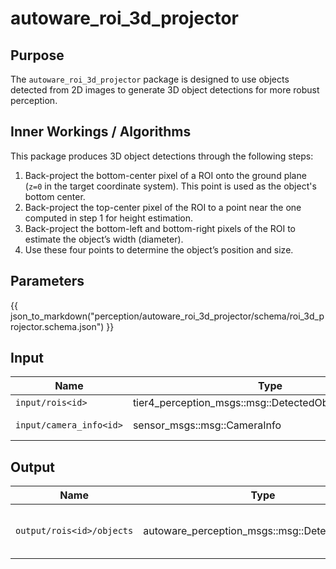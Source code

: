 # autoware_roi_3d_projector

## Purpose

The `autoware_roi_3d_projector` package is designed to use objects detected from 2D images to generate 3D object detections for more robust perception.

## Inner Workings / Algorithms

This package produces 3D object detections through the following steps:

1. Back-project the bottom-center pixel of a ROI onto the ground plane (`z=0` in the target coordinate system). This point is used as the object's bottom center.
2. Back-project the top-center pixel of the ROI to a point near the one computed in step 1 for height estimation.
3. Back-project the bottom-left and bottom-right pixels of the ROI to estimate the object’s width (diameter).
4. Use these four points to determine the object’s position and size.

## Parameters

{{ json_to_markdown("perception/autoware_roi_3d_projector/schema/roi_3d_projector.schema.json") }}

## Input

| Name                    | Type                                                   | Description        |
| ----------------------- | ------------------------------------------------------ | ------------------ |
| `input/rois<id>`        | tier4_perception_msgs::msg::DetectedObjectsWithFeature | <id>'s input ROI   |
| `input/camera_info<id>` | sensor_msgs::msg::CameraInfo                           | <id>'s camera info |

## Output

| Name                      | Type                                           | Description                             |
| ------------------------- | ---------------------------------------------- | --------------------------------------- |
| `output/rois<id>/objects` | autoware_perception_msgs::msg::DetectedObjects | The object generated from <id>'s 2D ROI |
